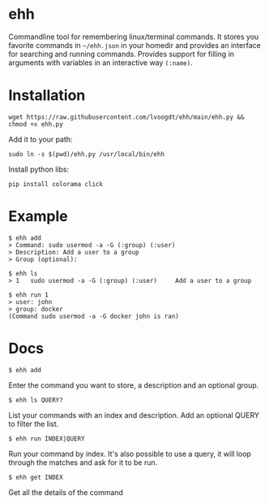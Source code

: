 # ehh
Commandline tool for remembering linux/terminal commands. It stores you favorite commands in ```~/ehh.json``` in your homedir and provides an interface for searching and running commands. Provides support for filling in arguments with variables in an interactive way ```(:name)```.

# Installation

```
wget https://raw.githubusercontent.com/lvoogdt/ehh/main/ehh.py && chmod +x ehh.py
```

Add it to your path:
```
sudo ln -s $(pwd)/ehh.py /usr/local/bin/ehh
```

Install python libs:
```
pip install colorama click
```

# Example

```
$ ehh add
> Command: sudo usermod -a -G (:group) (:user)
> Description: Add a user to a group
> Group (optional):

$ ehh ls
> 1   sudo usermod -a -G (:group) (:user)     Add a user to a group

$ ehh run 1
> user: john
> group: docker
(Command sudo usermod -a -G docker john is ran)

```

# Docs

```
$ ehh add
```

Enter the command you want to store, a description and an optional group.

```
$ ehh ls QUERY?
```

List your commands with an index and description. Add an optional QUERY to filter the list.

```
$ ehh run INDEX|QUERY
```

Run your command by index. It's also possible to use a query, it will loop through the matches and ask for it to be run.

```
$ ehh get INDEX
```

Get all the details of the command


